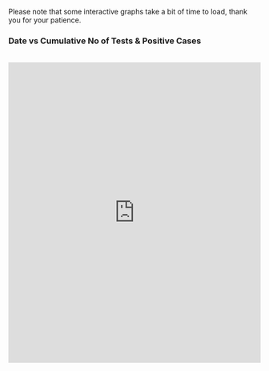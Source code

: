 Please note that some interactive graphs take a bit of time to load, thank you for your patience.
### Date vs Cumulative No of Tests & Positive Cases
<br>
<script src="https://ajax.googleapis.com/ajax/libs/jquery/1.7.1/jquery.min.js" type="text/javascript"></script>
<script>
jQuery(document).ready(function($) {        
  $("meta[name='viewport']").remove();
});
</script>
<div align="center">
    <iframe src="https://simonrosen173.github.io/Covid19SAData/date_vs_cases_tests.html" frameborder="0" width="100%" height="600px"></iframe>
</div>